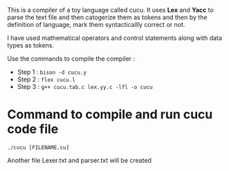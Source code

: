 This is a compiler of a toy language called cucu. 
It uses **Lex** and **Yacc** to parse the text file and then catogerize them as tokens and then by the definition of language, mark them syntacticallly correct or not.

I have used mathematical operators and control statements along with data types as tokens.

Use the commands to compile the compiler : 
* Step 1 : `bison -d cucu.y`
* Step 2 : `flex cucu.l`
* Step 3 : `g++ cucu.tab.c lex.yy.c -lfl -o cucu`


# Command to compile and run cucu code file 
`./cucu [FILENAME.cu]`
                
Another file Lexer.txt and parser.txt will be created
